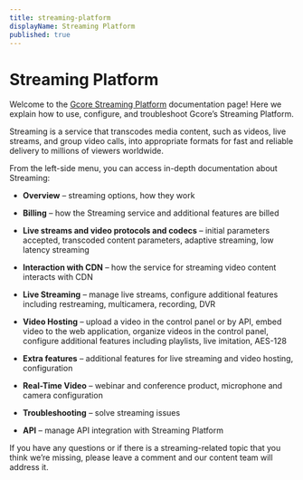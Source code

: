 ```yaml
---
title: streaming-platform
displayName: Streaming Platform
published: true
---
```

# Streaming Platform

Welcome to the <a href="https://gcore.com/streaming-platform" target="_blank">Gcore Streaming Platform</a> documentation page! Here we explain how to use, configure, and troubleshoot Gcore’s Streaming Platform.

Streaming is a service that transcodes media content, such as videos, live streams, and group video calls, into appropriate formats for fast and reliable delivery to millions of viewers worldwide.

From the left-side menu, you can access in-depth documentation about Streaming:

-   **Overview** – streaming options, how they work

-   **Billing** – how the Streaming service and additional features are billed

-   **Live streams and video protocols and codecs** – initial parameters accepted, transcoded content parameters, adaptive streaming, low latency streaming

-   **Interaction with CDN** – how the service for streaming video content interacts with CDN

-   **Live Streaming** – manage live streams, configure additional features including restreaming, multicamera, recording, DVR

-   **Video Hosting** – upload a video in the control panel or by API, embed video to the web application, organize videos in the control panel, configure additional features including playlists, live imitation, AES-128

-   **Extra features** – additional features for live streaming and video hosting, configuration

-   **Real-Time Video** – webinar and conference product, microphone and camera configuration

-   **Troubleshooting** – solve streaming issues

-   **API** – manage API integration with Streaming Platform

If you have any questions or if there is a streaming-related topic that you think we’re missing, please leave a comment and our content team will address it.
